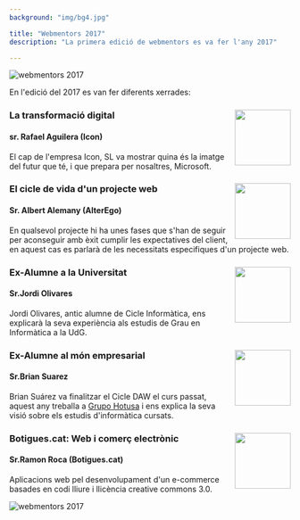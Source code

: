 ```yaml
---
background: "img/bg4.jpg"

title: "Webmentors 2017"
description: "La primera edició de webmentors es va fer l'any 2017"

---
```


![webmentors 2017](/images/mentors-cartell.png)

En l'edició del 2017 es van fer diferents xerrades:

<div class="card">
<img align="right" src="/images/2017/rafael_icon.png" style="width:100px;">
<h3 class="content">La transformació digital</h3>
<h4 class="content">sr. Rafael Aguilera (Icon)</h4>
<p class="content">
El cap de l'empresa Icon, SL va mostrar quina és la imatge del futur que té, i que prepara per nosaltres, Microsoft.
</p>
</div>

<div class="card">
<img align="right" src="/images/2017/albert_alterego.png" style="width:100px;">
<h3 class="content">El cicle de vida d'un projecte web</h3>
<h4 class="content">Sr. Albert Alemany (AlterEgo)</h4>
<p class="content">
En qualsevol projecte hi ha unes fases que s'han de seguir per aconseguir amb èxit cumplir les expectatives del client, en aquest cas es parlarà de les necessitats especifiques d'un projecte web.
</p>
</div>

<div class="card">
<img align="right" src="/images/2017/jordi_olivares.png" style="width:100px;">
<h3 class="content">Ex-Alumne a la Universitat</h3>
<h4 class="content">Sr.Jordi Olivares</h4>
<p class="content">
Jordi Olivares, antic alumne de Cicle Informàtica, ens explicarà la seva experiència als estudis de Grau en Informàtica a la UdG.
</p>
</div>

<div class="card">
<img align="right" src="/images/2017/brian_grupo.png" style="width:100px;">
<h3 class="content">Ex-Alumne al món empresarial</h3>
<h4 class="content">Sr.Brian Suarez</h4>
<p class="content">
Brian Suárez va finalitzar el Cicle DAW el curs passat, aquest any treballa a <a href="http://www.grupohotusa.com/">Grupo Hotusa</a> i ens explica la seva visió sobre els estudis d'informàtica cursats.
</p>
</div>

<div class="card">
<img align="right" src="/images/2017/ramon_botigues.png" style="width:100px;">
<h3 class="content">Botigues.cat: Web i comerç electrònic</h3>
<h4 class="content">Sr.Ramon Roca (Botigues.cat)</h4>
<p class="content">
Aplicacions web pel desenvolupament d'un e-commerce basades en codi lliure i llicència creative commons 3.0.
</p>
</div>

![webmentors 2017](/images/webmentors2017.jpg)

